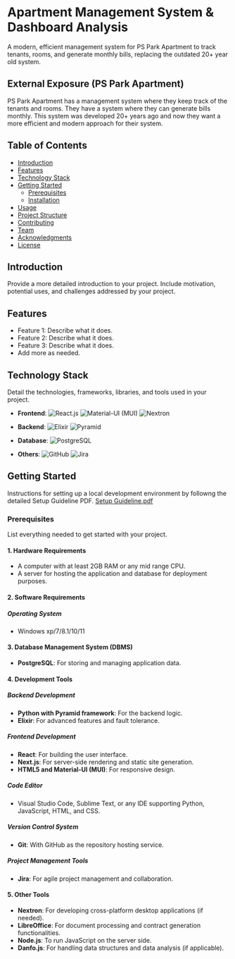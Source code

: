 # Apartment Management System & Dashboard Analysis

A modern, efficient management system for PS Park Apartment to track tenants, rooms, and generate monthly bills, replacing the outdated 20+ year old system.
## External Exposure (PS Park Apartment)
PS Park Apartment has a management system where they keep track of the tenants and rooms. They have a system where they can generate bills monthly. This system was developed 20+ years ago and now they want a more efficient and modern approach for their system. 

## Table of Contents

- [Introduction](#introduction)
- [Features](#features)
- [Technology Stack](#technology-stack)
- [Getting Started](#getting-started)
  - [Prerequisites](#prerequisites)
  - [Installation](#installation)
- [Usage](#usage)
- [Project Structure](#project-structure)
- [Contributing](#contributing)
- [Team](#team)
- [Acknowledgments](#acknowledgments)
- [License](#license)

## Introduction

Provide a more detailed introduction to your project. Include motivation, potential uses, and challenges addressed by your project.

## Features

- Feature 1: Describe what it does.
- Feature 2: Describe what it does.
- Feature 3: Describe what it does.
- Add more as needed.

## Technology Stack

Detail the technologies, frameworks, libraries, and tools used in your project.

- **Frontend**:
![React.js](https://img.shields.io/badge/-React.js-61DAFB?logo=react&logoColor=white) ![Material-UI (MUI)](https://img.shields.io/badge/-Material--UI-007FFF?logo=mui&logoColor=white) ![Nextron](https://img.shields.io/badge/-Nextron-47848F?logo=electron&logoColor=white)






- **Backend**: 
![Elixir](https://img.shields.io/badge/-Elixir-4B275F?logo=elixir&logoColor=white)
![Pyramid](https://img.shields.io/badge/-Pyramid-000000?logo=python&logoColor=white)
- **Database**:
![PostgreSQL](https://img.shields.io/badge/-PostgreSQL-336791?logo=postgresql&logoColor=white)
- **Others**: 
![GitHub](https://img.shields.io/badge/-GitHub-181717?logo=github&logoColor=white)
![Jira](https://img.shields.io/badge/-Jira-0052CC?logo=jira&logoColor=white)

## Getting Started

Instructions for setting up a local development environment by followng the detailed Setup Guideline PDF.
[Setup Guideline.pdf](https://github.com/AhmadYasi/SP2AMS/files/14738690/Setup.Guideline.pdf)



### Prerequisites

List everything needed to get started with your project.

#### 1. Hardware Requirements
- A computer with at least 2GB RAM or any mid range CPU.
- A server for hosting the application and database for deployment purposes.

#### 2. Software Requirements

##### Operating System
- Windows xp/7/8.1/10/11

#### 3. Database Management System (DBMS)
- **PostgreSQL**: For storing and managing application data.

#### 4. Development Tools

##### Backend Development
- **Python with Pyramid framework**: For the backend logic.
- **Elixir**: For advanced features and fault tolerance.

##### Frontend Development
- **React**: For building the user interface.
- **Next.js**: For server-side rendering and static site generation.
- **HTML5 and Material-UI (MUI)**: For responsive design.

##### Code Editor
- Visual Studio Code, Sublime Text, or any IDE supporting Python, JavaScript, HTML, and CSS.

##### Version Control System
- **Git**: With GitHub as the repository hosting service.

##### Project Management Tools
- **Jira**: For agile project management and collaboration.

#### 5. Other Tools
- **Nextron**: For developing cross-platform desktop applications (if needed).
- **LibreOffice**: For document processing and contract generation functionalities.
- **Node.js**: To run JavaScript on the server side.
- **Danfo.js**: For handling data structures and data analysis (if applicable).



